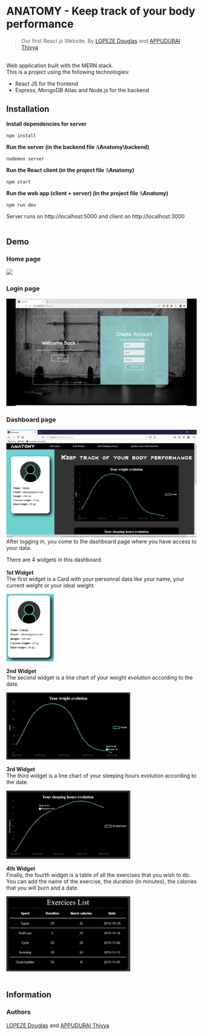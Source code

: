 # ANATOMY - Keep track of your body performance
> Our first React js Website. By [LOPEZE Douglas](https://github.com/BluePianist) and [APPUDURAI Thivya](https://github.com/ThivyaApp)
<br>
Web application built with the MERN stack.<br>
This is a project using the following technologies:

* React JS for the frontend
* Express, MongoDB Atlas and Node.js for the backend

## Installation

**Install dependencies for server**
```
npm install
```
**Run the server (in the backend file :\Anatomy\backend)**
```
nodemon server
```
**Run the React client (in the project file :\Anatomy)**
```
npm start
```
**Run the web app (client + server) (in the project file :\Anatomy)**
```
npm run dev
```
Server runs on http://localhost:5000 and client on http://localhost:3000
<br><br>


## Demo
### Home page
<img id="screenshot" src="/src/components/Pages/Sport/anatomy.gif">

### Login page
<img id="screenshot" src="/src/components/Pages/Sport/signup_signin.gif">

### Dashboard page
<img id="screenshot" src="/src/components/Pages/Sport/dashboard1.png">
After logging in, you come to the dashboard page where you have access to your data.

There are 4 widgets in this dashboard. <br><br> 
**1st Widget** <br>
The first widget is a Card with your personnal data like your name, your current weight or your ideal weight.

<img id="screenshot" src="/src/components/Pages/Sport/card.png" height="25%" width="25%"> 
<br>

**2nd Widget** <br>
The second widget is a line chart of your weight evolution according to the date.

<img id="screenshot" src="/src/components/Pages/Sport/weight_evolution.png" height="65%" width="65%"> 
<br>

**3rd Widget** <br>
The third widget is a line chart of your sleeping hours evolution according to the date.

<img id="screenshot" src="/src/components/Pages/Sport/sleeping_hours.png" height="65%" width="65%"> 
<br>

**4th Widget** <br>
Finally, the fourth widget is a table of all the exercises that you wish to do.
You can add the name of the exercise, the duration (in minutes), the calories that you will burn and a date.

<img id="screenshot" src="/src/components/Pages/Sport/exercices_list.png" height="65%" width="65%"> 
<br><br>

## Information
### Authors

[LOPEZE Douglas](https://github.com/BluePianist) and [APPUDURAI Thivya](https://github.com/ThivyaApp)

